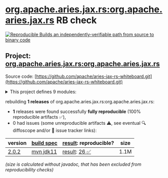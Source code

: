 [org.apache.aries.jax.rs:org.apache.aries.jax.rs](https://central.sonatype.com/artifact/org.apache.aries.jax.rs/org.apache.aries.jax.rs/versions) RB check
=======

[![Reproducible Builds](https://reproducible-builds.org/images/logos/rb.svg) an independently-verifiable path from source to binary code](https://reproducible-builds.org/)

## Project: [org.apache.aries.jax.rs:org.apache.aries.jax.rs](https://central.sonatype.com/artifact/org.apache.aries.jax.rs/org.apache.aries.jax.rs/versions)

Source code: [https://github.com/apache/aries-jax-rs-whiteboard.git](https://github.com/apache/aries-jax-rs-whiteboard.git)

<details><summary>This project defines 9 modules:</summary>

* [org.apache.aries.jax.rs:org.apache.aries.jax.rs](https://central.sonatype.com/artifact/org.apache.aries.jax.rs/org.apache.aries.jax.rs/2.0.2)
* [org.apache.aries.jax.rs:org.apache.aries.jax.rs.features](https://central.sonatype.com/artifact/org.apache.aries.jax.rs/org.apache.aries.jax.rs.features/2.0.2)
* [org.apache.aries.jax.rs:org.apache.aries.jax.rs.jackson](https://central.sonatype.com/artifact/org.apache.aries.jax.rs/org.apache.aries.jax.rs.jackson/2.0.2)
* [org.apache.aries.jax.rs:org.apache.aries.jax.rs.jaxb.json.cxf-jettison](https://central.sonatype.com/artifact/org.apache.aries.jax.rs/org.apache.aries.jax.rs.jaxb.json.cxf-jettison/2.0.2)
* [org.apache.aries.jax.rs:org.apache.aries.jax.rs.openapi.resource](https://central.sonatype.com/artifact/org.apache.aries.jax.rs/org.apache.aries.jax.rs.openapi.resource/2.0.2)
* [org.apache.aries.jax.rs:org.apache.aries.jax.rs.rest.management](https://central.sonatype.com/artifact/org.apache.aries.jax.rs/org.apache.aries.jax.rs.rest.management/2.0.2)
* [org.apache.aries.jax.rs:org.apache.aries.jax.rs.shiro.authc](https://central.sonatype.com/artifact/org.apache.aries.jax.rs/org.apache.aries.jax.rs.shiro.authc/2.0.2)
* [org.apache.aries.jax.rs:org.apache.aries.jax.rs.shiro.authz](https://central.sonatype.com/artifact/org.apache.aries.jax.rs/org.apache.aries.jax.rs.shiro.authz/2.0.2)
* [org.apache.aries.jax.rs:org.apache.aries.jax.rs.whiteboard](https://central.sonatype.com/artifact/org.apache.aries.jax.rs/org.apache.aries.jax.rs.whiteboard/2.0.2)
</details>

rebuilding **1 releases** of org.apache.aries.jax.rs:org.apache.aries.jax.rs:
- **1** releases were found successfully **fully reproducible** (100% reproducible artifacts :white_check_mark:),
- 0 had issues (some unreproducible artifacts :warning:, see eventual :mag: diffoscope and/or :memo: issue tracker links):

| version | [build spec](/BUILDSPEC.md) | [result](https://reproducible-builds.org/docs/jvm/): reproducible? | size |
| -- | --------- | ------ | -- |
| [2.0.2](https://central.sonatype.com/artifact/org.apache.aries.jax.rs/org.apache.aries.jax.rs/2.0.2/pom) | [mvn jdk11](org.apache.aries.jax.rs-2.0.2.buildspec) | [result](org.apache.aries.jax.rs-2.0.2.buildinfo): [26 :white_check_mark: ](org.apache.aries.jax.rs-2.0.2.buildcompare) | 1.1M |

<i>(size is calculated without javadoc, that has been excluded from reproducibility checks)</i>
